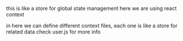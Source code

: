 this is like a store for global state management 
here we are using react context 

in here we can define different context files, each one is like a store for related data
check user.js for more info 
